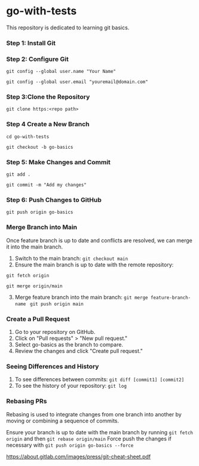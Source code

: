# go-with-tests

This repository is dedicated to learning git basics.

### Step 1: Install Git
### Step 2: Configure Git
`git config --global user.name "Your Name" `

`git config --global user.email "youremail@domain.com" `

### Step 3:Clone the Repository
`git clone https:<repo path>`

### Step 4 Create a New Branch

`cd go-with-tests `

`git checkout -b go-basics`

### Step 5: Make Changes and Commit
`git add . `

` git commit -m "Add my changes" `

### Step 6: Push Changes to GitHub
`git push origin go-basics `

### Merge Branch into Main
Once feature branch is up to date and conflicts are resolved, we can merge it into the main branch.

1. Switch to the main branch: `git checkout main`
2. Ensure the main branch is up to date with the remote repository:

`git fetch origin`

`git merge origin/main`

3. Merge feature branch into the main branch: `git merge feature-branch-name` ` git push origin main`

### Create a Pull Request

1. Go to your repository on GitHub.
2. Click on "Pull requests" > "New pull request."
3. Select go-basics as the branch to compare.
4. Review the changes and click "Create pull request."

### Seeing Differences and History
1. To see differences between commits:  `git diff [commit1] [commit2]`
2. To see the history of your repository:  `git log `

### Rebasing PRs
Rebasing is used to integrate changes from one branch into another by moving or combining a sequence of commits.

Ensure your branch is up to date with the main branch by running `git fetch origin` and then `git rebase origin/main`
Force push the changes if necessary with `git push origin go-basics --force`

https://about.gitlab.com/images/press/git-cheat-sheet.pdf







